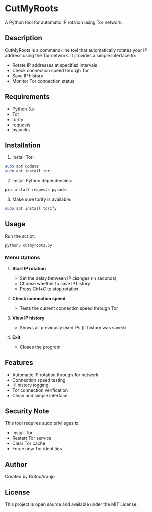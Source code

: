 # CutMyRoots

A Python tool for automatic IP rotation using Tor network.

## Description

CutMyRoots is a command-line tool that automatically rotates your IP address using the Tor network. It provides a simple interface to:
- Rotate IP addresses at specified intervals
- Check connection speed through Tor
- Save IP history
- Monitor Tor connection status

## Requirements

- Python 3.x
- Tor
- torify
- requests
- pysocks

## Installation

1. Install Tor:
```bash
sudo apt update
sudo apt install tor
```

2. Install Python dependencies:
```bash
pip install requests pysocks
```

3. Make sure torify is available:
```bash
sudo apt install torify
```

## Usage

Run the script:
```bash
python3 cutmyroots.py
```

### Menu Options

1. **Start IP rotation**
   - Set the delay between IP changes (in seconds)
   - Choose whether to save IP history
   - Press Ctrl+C to stop rotation

2. **Check connection speed**
   - Tests the current connection speed through Tor

3. **View IP history**
   - Shows all previously used IPs (if history was saved)

4. **Exit**
   - Closes the program

## Features

- Automatic IP rotation through Tor network
- Connection speed testing
- IP history logging
- Tor connection verification
- Clean and simple interface

## Security Note

This tool requires sudo privileges to:
- Install Tor
- Restart Tor service
- Clear Tor cache
- Force new Tor identities

## Author

Created by Br3noAraujo

## License

This project is open source and available under the MIT License. 